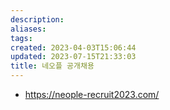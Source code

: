 ```yaml
---
description:
aliases: 
tags: 
created: 2023-04-03T15:06:44
updated: 2023-07-15T21:33:03
title: 네오플 공개채용
---
```

- https://neople-recruit2023.com/
